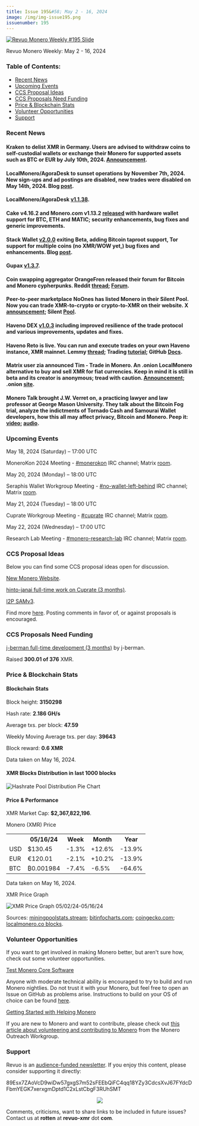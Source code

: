 ```yaml
---
title: Issue 195&#58; May 2 - 16, 2024
image: /img/img-issue195.png
issuenumber: 195
---
```

[<img src="/img/img-issue195.png" alt="Revuo Monero Weekly #195 Slide" class="img-lead">](/issue-195.html)

<p class="text-lead">Revuo Monero Weekly: May 2 - 16, 2024</p>
<!--more-->

<h3>Table of Contents:</h3>
<ul class="contents">
    <li><a href="#news">Recent News</a></li>
    <li><a href="#events">Upcoming Events</a></li>
    <li><a href="#ideas">CCS Proposal Ideas</a></li>
    <li><a href="#proposals">CCS Proposals Need Funding</a></li>
    <li><a href="#stats">Price & Blockchain Stats</a></li>
    <li><a href="#volunteer">Volunteer Opportunities</a></li>
    <li><a href="#support">Support</a></li>
</ul>

<h3 id="news">Recent News</h3>

<div class="newsbyte">
    <h4>Kraken to delist XMR in Germany. Users are advised to withdraw coins to self-custodial wallets or exchange their Monero for supported assets such as BTC or EUR by July 10th, 2024. <a href="https://support.kraken.com/hc/en-us/articles/kraken-powered-by-dlt-finance-asset-support" target="_blank">Announcement</a>.</h4>
</div>

<div class="newsbyte">
    <h4>LocalMonero/AgoraDesk to sunset operations by November 7th, 2024. New sign-ups and ad postings are disabled, new trades were disabled on May 14th, 2024. Blog <a href="https://localmonero.co/blog/announcements/winding-down" target="_blank">post</a>.</h4>
</div>

<div class="newsbyte">
    <h4>LocalMonero/AgoraDesk <a href="https://github.com/AgoraDesk-LocalMonero/agoradesk-app-foss/releases/tag/v1.1.38" target="_blank">v1.1.38</a>.</h4>
</div>

<div class="newsbyte">
    <h4>Cake v4.16.2 and Monero.com v1.13.2 <a href="https://github.com/cake-tech/cake_wallet/releases/tag/v4.16.2" target="_blank">released</a> with hardware wallet support for BTC, ETH and MATIC; security enhancements, bug fixes and generic improvements.</h4>
</div>

<div class="newsbyte">
    <h4>Stack Wallet <a href="https://github.com/cypherstack/stack_wallet/releases/tag/build_222" target="_blank">v2.0.0</a> exiting Beta, adding Bitcoin taproot support, Tor support for multiple coins (no XMR/WOW yet,) bug fixes and enhancements. Blog <a href="https://stackwallet.com/2024/05/14/coming-out-of-beta.html" target="_blank">post</a>.</h4>
</div>

<div class="newsbyte">
    <h4>Gupax <a href="https://github.com/hinto-janai/gupax/releases/tag/v1.3.7" target="_blank">v1.3.7</a>.</h4>
</div>

<div class="newsbyte">
    <h4>Coin swapping aggregator OrangeFren released their forum for Bitcoin and Monero cypherpunks. Reddit <a href="https://i.opnxng.com/r/Monero/comments/1coosq5/orangefren_forum_monerokon_ticket_giveaway_exch/" target="_blank">thread</a>; <a href="https://forum.orangefren.com/" target="_blank">Forum</a>.</h4>
</div>

<div class="newsbyte">
    <h4>Peer-to-peer marketplace NoOnes has listed Monero in their Silent Pool. Now you can trade XMR-to-crypto or crypto-to-XMR on their website. X <a href="https://nitter.poast.org/NoonesTech/status/1790370991887073437" target="_blank">announcement</a>; Silent <a href="https://noones.com/silent-pool" target="_blank">Pool</a>.</h4>
</div>

<div class="newsbyte">
    <h4>Haveno DEX <a href="https://github.com/haveno-dex/haveno/releases/tag/1.0.3" target="_blank">v1.0.3</a> including improved resilience of the trade protocol and various improvements, updates and fixes.</h4>
</div>

<div class="newsbyte">
    <h4>Haveno Reto is live. You can run and execute trades on your own Haveno instance, XMR mainnet. Lemmy <a href="https://monero.town/post/3159232" target="_blank">thread</a>; Trading <a href="https://blog.nihilism.network/servers/haveno-client-f2f/index.html" target="_blank">tutorial</a>; GitHub <a href="https://github.com/haveno-dex/haveno/blob/master/docs/create-mainnet.md" target="_blank">Docs</a>.</h4>
</div>

<div class="newsbyte">
    <h4>Matrix user zia announced Tim - Trade in Monero. An .onion LocalMonero alternative to buy and sell XMR for fiat currencies. Keep in mind it is still in beta and its creator is anonymous; tread with caution. <a href="https://libera.monerologs.net/monero/20240516#c378057" target="_blank">Announcement</a>; .onion <a href="https://http://timappziaaomrpyiivzijuat4obusumxoipcrw5rinugcfq4bffuenad.onion/" target="_blank">site</a>.</h4>
</div>

<div class="newsbyte">
    <h4>Monero Talk brought J.W. Verret on, a practicing lawyer and law professor at George Mason University. They talk about the Bitcoin Fog trial, analyze the indictments of Tornado Cash and Samourai Wallet developers, how this all may affect privacy, Bitcoin and Monero. Peep it: <a href="https://iteroni.com/watch?v=ZLJMyQ9dcOI" target="_blank">video</a>; <a href="https://www.monerotalk.live/privacy-is-pro-national-security-j-w-verret-310" target="_blank">audio</a>.</h4>
</div>

<h3 id="events">Upcoming Events</h3>

<div class="event">
    <p class="date" markdown="1">May 18, 2024 (Saturday) – 17:00 UTC</p>
    <p markdown="1">MoneroKon 2024 Meeting - <a href="irc://irc.libera.chat/#monerokon" target="_blank">#monerokon</a> IRC channel; Matrix <a href="https://matrix.to/#/#monerokon:matrix.org" target="_blank">room</a>.</p>
</div>

<div class="event">
    <p class="date" markdown="1">May 20, 2024 (Monday) – 18:00 UTC</p>
    <p markdown="1">Seraphis Wallet Workgroup Meeting - <a href="irc://irc.libera.chat/#no-wallet-left-behind" target="_blank">#no-wallet-left-behind</a> IRC channel; Matrix <a href="https://matrix.to/#/#no-wallet-left-behind:monero.social" target="_blank">room</a>.</p>
</div>

<div class="event">
    <p class="date" markdown="1">May 21, 2024 (Tuesday) – 18:00 UTC</p>
    <p markdown="1">Cuprate Workgroup Meeting - <a href="irc://irc.libera.chat/#cuprate" target="_blank">#cuprate</a> IRC channel; Matrix <a href="https://matrix.to/#/#cuprate:monero.social" target="_blank">room</a>.</p>
</div>

<div class="event">
    <p class="date" markdown="1">May 22, 2024 (Wednesday) – 17:00 UTC</p>
    <p markdown="1">Research Lab Meeting - <a href="irc://irc.libera.chat/#monero-research-lab" target="_blank">#monero-research-lab</a> IRC channel; Matrix <a href="https://matrix.to/#/#monero-research-lab:monero.social" target="_blank">room</a>.</p>
</div>

<h3 id="ideas">CCS Proposal Ideas</h3>

<p>Below you can find some CCS proposal ideas open for discussion.</p>

<div class="proposal">
<p><a href="https://repo.getmonero.org/monero-project/ccs-proposals/-/merge_requests/450" target="_blank">New Monero Website</a>.</p>
</div>

<div class="proposal">
<p><a href="https://repo.getmonero.org/monero-project/ccs-proposals/-/merge_requests/456" target="_blank">hinto-janai full-time work on Cuprate (3 months)</a>.</p>
</div>

<div class="proposal">
<p><a href="https://repo.getmonero.org/monero-project/ccs-proposals/-/merge_requests/454" target="_blank">I2P SAMv3</a>.</p>
</div>

<div class="proposal">
<p>Find more <a href="https://ccs.getmonero.org/ideas/" target="_blank">here</a>. Posting comments in favor of, or against proposals is encouraged.</p>
</div>

<h3 id="proposals">CCS Proposals Need Funding</h3>

<div class="proposal">
    <p><a href="https://ccs.getmonero.org/proposals/j-berman-3months-full-time-7.html" target="_blank">j-berman full-time development (3 months)</a> by j-berman.</p>
    <p>Raised <b>300.01 of 376</b> XMR.</p>
</div>

<h3 id="stats">Price & Blockchain Stats</h3>

<h4 class="stat">Blockchain Stats</h4>

<div class="bcstats">
    <p>Block height: <b>3150298</b></p>
    <p>Hash rate: <b>2.186 GH/s</b></p>
    <p>Average txs. per block: <b>47.59</b></p>
    <p>Weekly Moving Average txs. per day: <b>39643</b></p>
    <p>Block reward: <b>0.6 XMR</b></p>
</div>
<p class="note">Data taken on May 16, 2024.</p>

<h4 class="stat">XMR Blocks Distribution in last 1000 blocks</h4>
<p><img src="/img/hashrate-pool-distribution-05161.png" alt="Hashrate Pool Distribution Pie Chart"/></p>

<h4 class="stat" id="price-stat">Price & Performance</h4>

<div class="price-intro">XMR Market Cap: <b>$2,367,822,196</b>.</div>

<p class="table-title">Monero (XMR) Price</p>
<table class="price-table">
  <tr class="row1">
    <th></th>
    <th>05/16/24</th>
    <th>Week</th>
    <th>Month</th>
    <th>Year</th>
  </tr>
  <tr>
    <td data-th="XMR to">USD</td>
    <td data-th="05/16/24">$130.45</td>
    <td data-th="Week" class="red">-1.3%</td>
    <td data-th="Month" class="green">+12.6%</td>
    <td data-th="Year" class="red">-13.9%</td>
  </tr>
  <tr class="row3">
    <td data-th="XMR to">EUR</td>
    <td data-th="05/16/24">€120.01</td>
    <td data-th="Week" class="red">-2.1%</td>
    <td data-th="Month" class="green">+10.2%</td>
    <td data-th="Year" class="red">-13.9%</td>
  </tr>
  <tr>
    <td data-th="XMR to">BTC</td>
    <td data-th="05/16/24">₿0.001984</td>
    <td data-th="Week" class="red">-7.4%</td>
    <td data-th="Month" class="red">-6.5%</td>
    <td data-th="Year" class="red">-64.6%</td>
  </tr>
</table>
<p class="note">Data taken on May 16, 2024.</p>

<p class="table-title">XMR Price Graph</p>

![XMR Price Graph 05/02/24-05/16/24](/img/weekly-chart-05161.png.png "XMR Price Graph 05/02/24-05/16/24")

Sources: <a href="https://miningpoolstats.stream/monero" target="_blank">miningpoolstats.stream</a>; <a href="https://bitinfocharts.com/monero/" target="_blank">bitinfocharts.com</a>; <a href="https://www.coingecko.com/en/coins/monero" target="_blank">coingecko.com</a>; <a href="https://localmonero.co/blocks" target="_blank">localmonero.co blocks</a>.

<h3 id="volunteer">Volunteer Opportunities</h3>

<p>If you want to get involved in making Monero better, but aren't sure how, check out some volunteer opportunities.</p>

<div class="newsbyte">
    <p class="date"><a href="https://github.com/monero-project/monero" target="_blank">Test Monero Core Software</a></p>
    <p>Anyone with moderate technical ability is encouraged to try to build and run Monero nightlies. Do not trust it with your Monero, but feel free to open an Issue on GitHub as problems arise. Instructions to build on your OS of choice can be found <a href="https://github.com/monero-project/monero#compiling-monero-from-source" target="_blank">here</a>. </p>
</div>

<div class="newsbyte">
    <p class="date"><a href="https://github.com/monero-project/monero" target="_blank">Getting Started with Helping Monero</a></p>
    <p>If you are new to Monero and want to contribute, please check out <a href="https://web.archive.org/web/20200805013127/https://www.monerooutreach.org/stories/getting-started-helping-monero.html" target="_blank">this article about volunteering and contributing to Monero</a> from the Monero Outreach Workgroup. </p>
</div>

<h3 id="support">Support</h3>

<p markdown="1">Revuo is an <a href="https://revuo-xmr.com/support/">audience-funded newsletter</a>. If you enjoy this content, please consider supporting it directly:</p>

<p class="address" markdown="1">89Esx7ZAoVcD9wiDw57gxgS7m52sFEEbQiFC4qq18YZy3CdcsXvJ67FYdcDFbmYEGK7xerxgmDptd1C2xLstCbgF3RUhSMT</p>

<p><center><a href="monero:89Esx7ZAoVcD9wiDw57gxgS7m52sFEEbQiFC4qq18YZy3CdcsXvJ67FYdcDFbmYEGK7xerxgmDptd1C2xLstCbgF3RUhSMT" class="qr"><img src="/img/donate-monero.jpg" style="max-width: 200px;"/></a></center></p>

Comments, criticisms, want to share links to be included in future issues? Contact us at **rotten** at **revuo-xmr** dot **com**.
